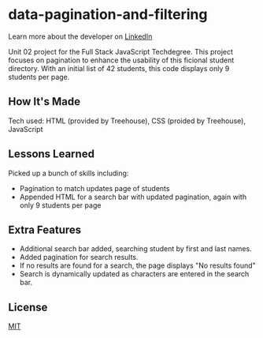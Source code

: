 # data-pagination-and-filtering
Learn more about the developer on <a href="https://www.linkedin.com/in/tamarabuilds/" target="_blank">LinkedIn</a>


Unit 02 project for the Full Stack JavaScript Techdegree. This project focuses on pagination to enhance the usability of this ficional student directory. With an initial list of 42 students, this code displays only 9 students per page.


## How It's Made

Tech used: HTML (provided by Treehouse), CSS (proided by Treehouse), JavaScript


## Lessons Learned

Picked up a bunch of skills including:
 * Pagination to match updates page of students
 * Appended HTML for a search bar with updated pagination, again with only 9 students per page


## Extra Features

 * Additional search bar added, searching student by first and last names.
 * Added pagination for search results.
 * If no results are found for a search, the page displays "No results found"
 * Search is dynamically updated as characters are entered in the search bar.


## License

[MIT](https://choosealicense.com/licenses/mit/)
